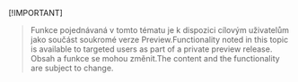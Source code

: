  [!IMPORTANT]
> <span data-ttu-id="ca3fd-101">Funkce pojednávaná v tomto tématu je k dispozici cílovým uživatelům jako součást soukromé verze Preview.</span><span class="sxs-lookup"><span data-stu-id="ca3fd-101">Functionality noted in this topic is available to targeted users as part of a private preview release.</span></span> <span data-ttu-id="ca3fd-102">Obsah a funkce se mohou změnit.</span><span class="sxs-lookup"><span data-stu-id="ca3fd-102">The content and the functionality are subject to change.</span></span> 
